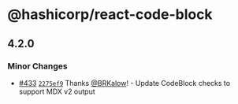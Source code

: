 # @hashicorp/react-code-block

## 4.2.0

### Minor Changes

- [#433](https://github.com/hashicorp/react-components/pull/433) [`2275ef9`](https://github.com/hashicorp/react-components/commit/2275ef92f7cf2b00d413c465bafde636ea7fb9fa) Thanks [@BRKalow](https://github.com/BRKalow)! - Update CodeBlock checks to support MDX v2 output
